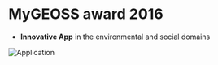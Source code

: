 # MyGEOSS award 2016

- **Innovative App** in the environmental and social domains

![Application](css/img/ga_mygeoss.gif)
